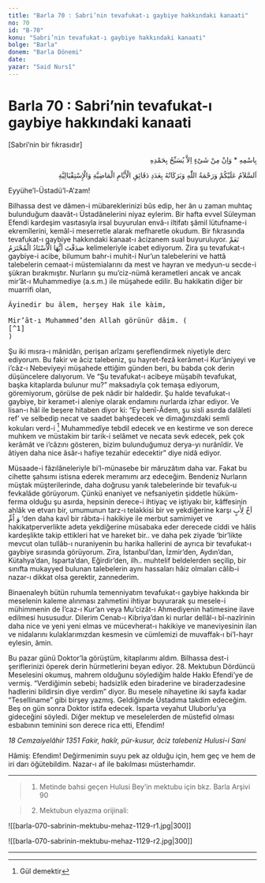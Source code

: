 ```yaml
---
title: "Barla 70 : Sabri’nin tevafukat-ı gaybiye hakkındaki kanaati"
no: 70
id: "B-70"
konu: "Sabri’nin tevafukat-ı gaybiye hakkındaki kanaati"
bolge: "Barla"
donem: "Barla Dönemi"
date: 
yazar: "Said Nursî"
---
```


# Barla 70 : Sabri’nin tevafukat-ı gaybiye hakkındaki kanaati

<p class="takdim">[Sabri’nin bir fıkrasıdır]</p>

<p class="arabic" dir="rtl" title="Meal: “O’nun adıyla” * “Hiçbir şey yoktur ki O'nu hamd ile tesbih etmesin” [İsrâ Suresi, 17:44]">بِاسْمِهِ * وَاِنْ مِنْ شَىْءٍ اِلاَّ يُسَبِّحُ بِحَمْدِهِ</p>

<p class="arabic" dir="rtl" title="Meal: “Geçmiş ve gelecek günlerin dakikaları adedince, Allah’ın selâmı, rahmeti ve bereketleri, üzerinize olsun.”">اَلسَّلاَمُ عَلَيْكُمْ وَرَحْمَةُ اللّٰهِ وَبَرَكَاتُهُ بِعَدَدِ دَقَائِقِ الْأَيَّامِ الْمَاضِيَّةِ وَالْإِسْتِقْبَالِيَّةِ</p>

Eyyühe’l-Üstadü’l-A’zam!

Bilhassa dest ve dâmen-i mübareklerinizi bûs edip, her ân u zaman muhtaç bulunduğum daavât-ı Üstadânelerini niyaz eylerim. Bir hafta evvel Süleyman Efendi kardeşim vasıtasıyla irsal buyurulan envâ-ı iltifatı şâmil lütufname-i ekremîlerini, kemâl-i meserretle alarak mefharetle okudum. Bir fıkrasında tevafukat-ı gaybiye hakkındaki kanaat-ı âcizanem sual buyuruluyor. <span class="arabic" dir="rtl" title="Meal: “Evet, ey muhterem Üstad! Doğru söyledin.”">نَعَمْ صَدَقْتَ اَيُّهَا الْاُسْتَادُ الْمُحْتَرَمُ</span> kelimeleriyle icabet ediyorum. Zira şu tevafukat-ı gaybiye-i acibe, bilumum bahr-i muhit-i Nur’un talebelerini ve hattâ talebelerin cemaat-i müstemialarını da mest ve hayran ve medyun-u secde-i şükran bırakmıştır. Nurların şu mu’ciz-nümâ kerametleri ancak ve ancak mir’ât-ı Muhammediye (a.s.m.) ile müşahede edilir. Bu hakikatin diğer bir muarrifi olan,

<pre>
Âyinedir bu âlem, herşey Hak ile kàim,
 
Mir’ât-ı Muhammed’den Allah görünür dâim. (
[^1]
)
</pre>

Şu iki mısra-ı mânidârı, perişan arîzamı şereflendirmek niyetiyle derc ediyorum. Bu fakir ve âciz talebeniz, şu hayret-fezâ kerâmet-i Kur’âniyeyi ve i’câz-ı Nebeviyeyi müşahede ettiğim günden beri, bu babda çok derin düşüncelere dalıyorum. Ve “Şu tevafukat-ı acibeye müşabih tevafukat, başka kitaplarda bulunur mu?” maksadıyla çok temaşa ediyorum, göremiyorum, görülse de pek nâdir bir haldedir. Şu halde tevafukat-ı gaybiye, bir keramet-i aleniye olarak endamını nurlarda izhar ediyor. Ve lisan-ı hâl ile beşere hitaben diyor ki: “Ey benî-Âdem, şu sisli asırda dalâleti ref’ ve selbedip necat ve saadet bahşedecek ve dimağınızdaki semli kokuları verd-i [^2] Muhammedîye tebdil edecek ve en kestirme ve son derece muhkem ve müstakim bir tarik-i selâmet ve necata sevk edecek, pek çok kerâmât ve i’câzını gösteren, bizim bulunduğumuz derya-yı nurânîdir. Ve âtiyen daha nice âsâr-ı hafiye tezahür edecektir” diye nidâ ediyor.

Müsaade-i fâzılâneleriyle bi’l-münasebe bir mâruzâtım daha var. Fakat bu cihette şahsımı istisna ederek meramımı arz edeceğim. Bendeniz Nurların müştak müşterilerinde, daha doğrusu yanık talebelerinde bir tevafuk-u fevkalâde görüyorum. Çünkü enaniyet ve nefsaniyetin şiddetle hüküm-ferma olduğu şu asırda, hepsinin derece-i ihtiyaç ve iştiyakı bir, kâffesinin ahlâk ve etvarı bir, umumunun tarz-ı telakkisi bir ve yekdiğerine karşı <span class="arabic" dir="rtl" title="Meal: “Hem baba, hem de anne tarafından kardeş.”">اَخٌ لِأَبٍ وَ اُمٍّ</span> ‘den daha kavî bir râbıta-i hakikiye ile merbut samimiyet ve hakikatperverlikte adeta yekdiğerine müsabaka eder derecede ciddi ve hâlis kardeşlikte takip ettikleri hat ve hareket bir.. ve daha pek ziyade ‘bir’likte mevcut olan tullâb-ı nuraniyenin bu harika hallerini de ayrıca bir tevafukat-ı gaybiye sırasında görüyorum. Zira, İstanbul’dan, İzmir’den, Aydın’dan, Kütahya’dan, Isparta’dan, Eğirdir’den, ilh.. muhtelif beldelerden seçilip, bir sınıfta mukayyed bulunan talebelerin aynı hassaları hâiz olmaları câlib-i nazar-ı dikkat olsa gerektir, zannederim.

Binaenaleyh bütün ruhumla temenniyatım tevafukat-ı gaybiye hakkında bir meselenin kaleme alınması zahmetini ihtiyar buyurarak şu mesele-i mühimmenin de İ’caz-ı Kur’an veya Mu’cizât-ı Ahmediyenin hatimesine ilave edilmesi hususudur. Dilerim Cenab-ı Kibriya’dan ki nurlar dellâl-ı bî-nazîrinin daha nice ve yeni yeni elmas ve mücevherat-ı hakikiye ve maneviyesinin ilan ve nidalarını kulaklarımızdan kesmesin ve cümlemizi de muvaffak-ı bi’l-hayr eylesin, âmin.

Bu pazar günü Doktor’la görüştüm, kitaplarımı aldım. Bilhassa dest-i şeriflerinizi öperek derin hürmetlerini beyan ediyor. 28. Mektubun Dördüncü Meselesini okumuş, mahrem olduğunu söylediğim halde Hakkı Efendi’ye de vermiş. “Verdiğimin sebebi; hadsizlik eden biraderine ve biraderzadesine hadlerini bildirsin diye verdim” diyor. Bu mesele nihayetine iki sayfa kadar “Teselliname” gibi birşey yazmış. Geldiğimde Üstadıma takdim edeceğim. Beş on gün sonra Doktor istifa edecek. Isparta veyahut Uluborlu’ya gideceğini söyledi. Diğer mektup ve meselelerden de müstefid olması esbabının teminini son derece rica etti, Efendim!

*18 Cemzaiyelâhir 1351*
*Fakir, hakîr, pür-kusur, âciz talebeniz*
*Hulusi-i Sani*

Hâmiş: Efendim! Değirmenimin suyu pek az olduğu için, hem geç ve hem de iri darı öğütebildim. Nazar-ı af ile bakılması müsterhamdır.

***

> 1. Metinde bahsi geçen Hulusi Bey’in mektubu için bkz. Barla Arşivi 90

> 2. Mektubun elyazma orijinali:
> 
![[barla-070-sabrinin-mektubu-mehaz-1129-r1.jpg|300]]

> 
![[barla-070-sabrinin-mektubu-mehaz-1129-r2.jpg|300]]


***
[^1]: Lâtif bir tevâfuktur ki, Hulûsi-i Sâni Sabri Efendi bu beyti bana yazdığı zamanda, ya aynı zamanda veyahut az sonra, Hulûsi Bey bir ay uzak bir yerde, aynı beyti bana yazmıştır. Bu iki zâtın hem hizmet-i Kur’ân’da, hem bana karşı münasebetlerindeki tevafukları, alâmet-i muvaffakiyettir. - Said
[^2]: Gül demektir
